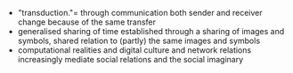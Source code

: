 - "transduction."= through communication both sender and receiver change because of the same transfer
- generalised sharing of time established through a sharing of images and symbols, shared relation to (partly) the same images and symbols
- computational realities and digital culture and network relations increasingly mediate social relations and the social imaginary
